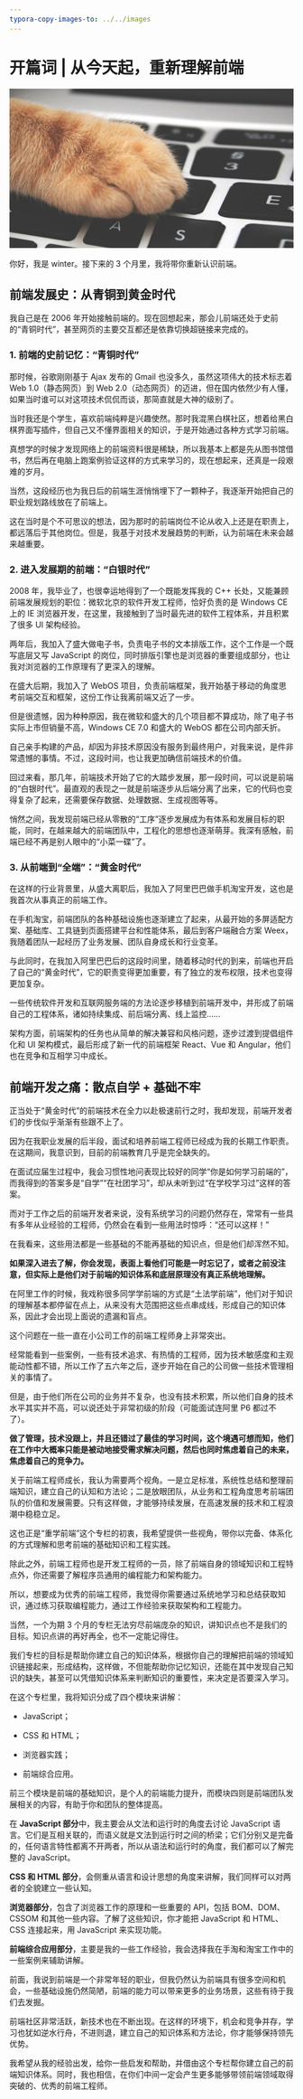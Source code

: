 ```yaml
---
typora-copy-images-to: ../../images
---
```


# 开篇词 | 从今天起，重新理解前端

![img](../../images/8807661ef5b82fcb75e8b8f2dbd71ef1.jpg)

你好，我是 winter。接下来的 3 个月里，我将带你重新认识前端。

## 前端发展史：从青铜到黄金时代

我自己是在 2006 年开始接触前端的。现在回想起来，那会儿前端还处于史前的“青铜时代”，甚至网页的主要交互都还是依靠切换超链接来完成的。

### 1. 前端的史前记忆：“青铜时代”

那时候，谷歌刚刚基于 Ajax 发布的 Gmail 也没多久，虽然这项伟大的技术标志着 Web 1.0（静态网页）到 Web 2.0（动态网页）的迈进，但在国内依然少有人懂，如果当时谁可以对这项技术侃侃而谈，那简直就是大神的级别了。

当时我还是个学生，喜欢前端纯粹是兴趣使然。那时我混黑白棋社区，想着给黑白棋界面写插件，但自己又不懂界面相关的知识，于是开始通过各种方式学习前端。

真想学的时候才发现网络上的前端资料很是稀缺，所以我基本上都是先从图书馆借书，然后再在电脑上跑案例验证这样的方式来学习的，现在想起来，还真是一段艰难的岁月。

当然，这段经历也为我日后的前端生涯悄悄埋下了一颗种子，我逐渐开始把自己的职业规划路线放在了前端上。

这在当时是个不可思议的想法，因为那时的前端岗位不论从收入上还是在职责上，都远落后于其他岗位。但是，我基于对技术发展趋势的判断，认为前端在未来会越来越重要。

### 2. 进入发展期的前端：“白银时代”

2008 年，我毕业了，也很幸运地得到了一个既能发挥我的 C++ 长处，又能兼顾前端发展规划的职位：微软北京的软件开发工程师，恰好负责的是 Windows CE 上的 IE 浏览器开发，在这里，我接触到了当时最先进的软件工程体系，并且积累了很多 UI 架构经验。

两年后，我加入了盛大做电子书，负责电子书的文本排版工作，这个工作是一个既写底层又写 JavaScript 的岗位，同时排版引擎也是浏览器的重要组成部分，也让我对浏览器的工作原理有了更深入的理解。

在盛大后期，我加入了 WebOS 项目，负责前端框架，我开始基于移动的角度思考前端交互和框架，这份工作让我离前端又近了一步。

但是很遗憾，因为种种原因，我在微软和盛大的几个项目都不算成功，除了电子书实际上市但销量不高，Windows CE 7.0 和盛大的 WebOS 都在公司内部夭折。

自己亲手构建的产品，却因为非技术原因没有服务到最终用户，对我来说，是件非常遗憾的事情。不过，这段时间，也让我更加确信前端技术的价值。

回过来看，那几年，前端技术开始了它的大踏步发展，那一段时间，可以说是前端的“白银时代”。最直观的表现之一就是前端逐步从后端分离了出来，它的代码也变得复杂了起来，还需要保存数据、处理数据、生成视图等等。

悄然之间，我发现前端已经从零散的“工序”逐步发展成为有体系和发展目标的职能，同时，在越来越大的前端团队中，工程化的思想也逐渐萌芽。我深有感触，前端已经不再是别人眼中的“小菜一碟”了。

### 3. 从前端到“全端”：“黄金时代”

在这样的行业背景里，从盛大离职后，我加入了阿里巴巴做手机淘宝开发，这也是我首次从事真正的前端工作。

在手机淘宝，前端团队的各种基础设施也逐渐建立了起来，从最开始的多屏适配方案、基础库、工具链到页面搭建平台和性能体系，最后到客户端融合方案 Weex，我随着团队一起经历了业务发展、团队自身成长和行业变革。

与此同时，在我加入阿里巴巴后的这段时间里，随着移动时代的到来，前端也开启了自己的“黄金时代”，它的职责变得更加重要，有了独立的发布权限，技术也变得更加复杂。

一些传统软件开发和互联网服务端的方法论逐步移植到前端开发中，并形成了前端自己的工程体系，诸如持续集成、前后端分离、线上监控……

架构方面，前端架构的任务也从简单的解决兼容和风格问题，逐步过渡到提倡组件化和 UI 架构模式，最后形成了新一代的前端框架 React、Vue 和 Angular，他们也在竞争和互相学习中成长。

## 前端开发之痛：散点自学 + 基础不牢

正当处于“黄金时代”的前端技术在全力以赴极速前行之时，我却发现，前端开发者们的步伐似乎渐渐有些跟不上了。

因为在我职业发展的后半段，面试和培养前端工程师已经成为我的长期工作职责。在这期间，我意识到，目前的前端教育几乎是完全缺失的。

在面试应届生过程中，我会习惯性地问表现比较好的同学“你是如何学习前端的”，而我得到的答案多是“自学”“在社团学习”，却从未听到过“在学校学习过”这样的答案。

而对于工作之后的前端开发者来说，没有系统学习的问题仍然存在，常常有一些具有多年从业经验的工程师，仍然会在看到一些用法时惊呼：“还可以这样！”

在我看来，这些用法都是一些基础的不能再基础的知识点，但是他们却浑然不知。

**如果深入进去了解，你会发现，表面上看他们可能是一时忘记了，或者之前没注意，但实际上是他们对于前端的知识体系和底层原理没有真正系统地理解。**

在阿里工作的时候，我戏称很多同学学前端的方式是“土法学前端”，他们对于知识的理解基本都停留在点上，从来没有大范围把这些点串成线，形成自己的知识体系，因此才会出现上面说的遗漏和盲点。

这个问题在一些一直在小公司工作的前端工程师身上非常突出。

经常能看到一些案例，一些有技术追求、有热情的工程师，因为技术敏感度和主观能动性都不错，所以工作了五六年之后，逐步开始在自己的公司做一些技术管理相关的事情了。

但是，由于他们所在公司的业务并不复杂，也没有技术积累，所以他们自身的技术水平其实并不高，可以说还处于非常初级的阶段（可能面试连阿里 P6 都过不了）。

**做了管理，技术没跟上，并且还错过了最佳的学习时间，这个境遇可想而知，他们在工作中大概率只能是被动地接受需求解决问题，然后也同时焦虑着自己的未来，焦虑着自己的竞争力。**

关于前端工程师成长，我认为需要两个视角。一是立足标准，系统性总结和整理前端知识，建立自己的认知和方法论；二是放眼团队，从业务和工程角度思考前端团队的价值和发展需要。只有这样做，才能够持续发展，在高速发展的技术和工程浪潮中稳稳立足。

这也正是“重学前端”这个专栏的初衷，我希望提供一些视角，带你以完备、体系化的方式理解和思考前端的基础知识和工程实践。

除此之外，前端工程师也是开发工程师的一员，除了前端自身的领域知识和工程特点外，你还需要了解程序员通用的编程能力和架构能力。

所以，想要成为优秀的前端工程师，我觉得你需要通过系统地学习和总结获取知识，通过练习获取编程能力，通过工作经验来获取架构和工程能力。

当然，一个为期 3 个月的专栏无法穷尽前端庞杂的知识，讲知识点也不是我们的目标。知识点讲的再好再全，也不一定能记得住。

我们专栏的目标是帮助你建立自己的知识体系，根据你自己的理解把前端的领域知识链接起来，形成结构，这样做，不但能帮助你记忆知识，还能在其中发现自己知识的缺失，甚至可以凭借知识体系来判断知识的重要性，来决定是否要深入学习。

在这个专栏里，我将知识分成了四个模块来讲解：

- JavaScript；

- CSS 和 HTML；

- 浏览器实践；

- 前端综合应用。

前三个模块是前端的基础知识，是个人的前端能力提升，而模块四则是前端团队发展相关的内容，有助于你和团队的整体提高。

在 **JavaScript 部分**中，我主要会从文法和运行时的角度去讨论 JavaScript 语言。它们是互相关联的，而语义就是文法到运行时之间的桥梁；它们分别又是完备的，任何语言特性都离不开两者，所以从语法和运行时的角度，我们都可以了解完整的 JavaScript。

**CSS 和 HTML 部分**，会侧重从语言和设计思想的角度来讲解，我们同样可以对两者的全貌建立一些认知。

**浏览器部分**，包含了浏览器工作的原理和一些重要的 API，包括 BOM、DOM、CSSOM 和其他一些内容。了解了这些知识，你才能把 JavaScript 和 HTML、CSS 连接起来，用 JavaScript 来实现功能。

**前端综合应用部分**，主要是我的一些工作经验，我会选择我在手淘和淘宝工作中的一些案例来辅助讲解。

前面，我说到前端是一个非常年轻的职业，但我仍然认为前端具有很多空间和机会，一些基础设施仍然简陋，前端的能力可以带来更多的业务场景，这些有待于我们去发掘。

前端社区非常活跃，新技术也在不断出现。在这样的环境下，机会和竞争并存，学习也犹如逆水行舟，不进则退，建立自己的知识体系和方法论，你才能够保持领先优势。

我希望从我的经验出发，给你一些启发和帮助，并借由这个专栏帮你建立自己的前端知识体系。同时，我也相信，在你们中间一定会产生更多能够带领前端领域取得突破的、优秀的前端工程师。